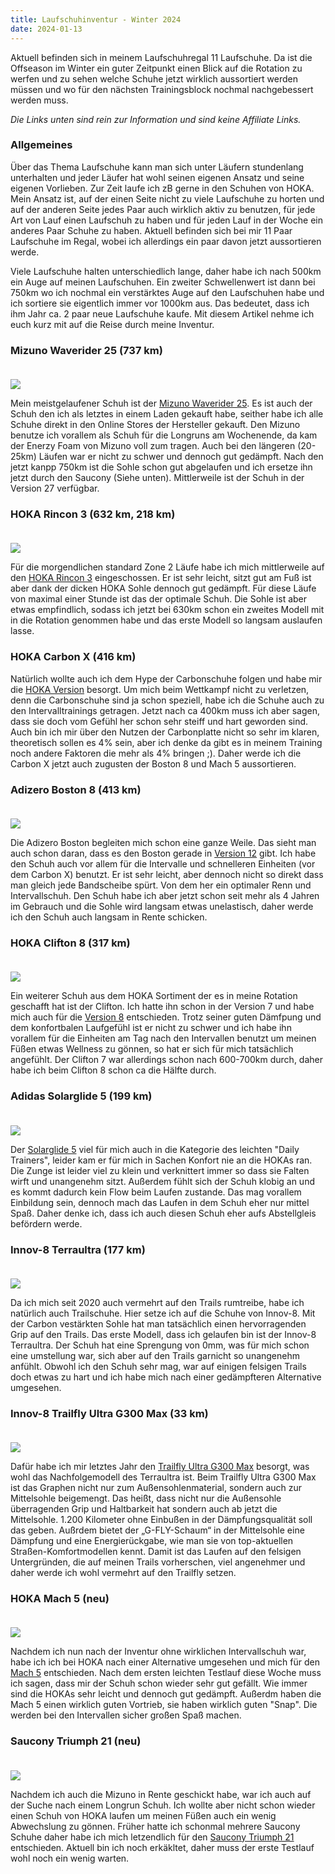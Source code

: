 ```yaml
---
title: Laufschuhinventur - Winter 2024
date: 2024-01-13
---
```


Aktuell befinden sich in meinem Laufschuhregal 11 Laufschuhe. Da ist die Offseason im Winter ein guter Zeitpunkt einen Blick auf die Rotation zu werfen und zu sehen welche Schuhe jetzt wirklich aussortiert werden müssen und wo für den nächsten Trainingsblock nochmal nachgebessert werden muss.

_Die Links unten sind rein zur Information und sind keine Affiliate Links._

### Allgemeines

Über das Thema Laufschuhe kann man sich unter Läufern stundenlang unterhalten und jeder Läufer hat wohl seinen eigenen Ansatz und seine eigenen Vorlieben. Zur Zeit laufe ich zB gerne in den Schuhen von HOKA. Mein Ansatz ist, auf der einen Seite nicht zu viele Laufschuhe zu horten und auf der anderen Seite jedes Paar auch wirklich aktiv zu benutzen, für jede Art von Lauf einen Laufschuh zu haben und für jeden Lauf in der Woche ein anderes Paar Schuhe zu haben. Aktuell befinden sich bei mir 11 Paar Laufschuhe im Regal, wobei ich allerdings ein paar davon jetzt aussortieren werde.

Viele Laufschuhe halten unterschiedlich lange, daher habe ich nach 500km ein Auge auf meinen Laufschuhen. Ein zweiter Schwellenwert ist dann bei 750km wo ich nochmal ein verstärktes Auge auf den Laufschuhen habe und ich sortiere sie eigentlich immer vor 1000km aus. Das bedeutet, dass ich ihm Jahr ca. 2 paar neue Laufschuhe kaufe. Mit diesem Artikel nehme ich euch kurz mit auf die Reise durch meine Inventur.

### Mizuno Waverider 25 (737 km)<br><br>

[<img src='/assets/images/2024/WaveRider.jpg' class='w-3/5' align='center' />](/assets/images/2024/WaveRider.jpg)<br>

Mein meistgelaufener Schuh ist der <a href='https://emea.mizuno.com/de/de-de/wave-rider-26/J1GC226301.html' class='external' target='_blank' rel='noopener'>Mizuno Waverider 25</a>. Es ist auch der Schuh den ich als letztes in einem Laden gekauft habe, seither habe ich alle Schuhe direkt in den Online Stores der Hersteller gekauft. Den Mizuno benutze ich vorallem als Schuh für die Longruns am Wochenende, da kam der Enerzy Foam von Mizuno voll zum tragen. Auch bei den längeren (20-25km) Läufen war er nicht zu schwer und dennoch gut gedämpft. Nach den jetzt kanpp 750km ist die Sohle schon gut abgelaufen und ich ersetze ihn jetzt durch den Saucony (Siehe unten). Mittlerweile ist der Schuh in der Version 27 verfügbar.

### HOKA Rincon 3 (632 km, 218 km)<br><br>

[<img src='/assets/images/2024/Rincon3.jpg' class='w-3/5' align='center' />](/assets/images/2024/Rincon3.jpg)<br>

Für die morgendlichen standard Zone 2 Läufe habe ich mich mittlerweile auf den <a href='https://www.hoka.com/de/de/rincon-3.html' class='external' target='_blank' rel='noopener'>HOKA Rincon 3</a> eingeschossen. Er ist sehr leicht, sitzt gut am Fuß ist aber dank der dicken HOKA Sohle dennoch gut gedämpft. Für diese Läufe von maximal einer Stunde ist das der optimale Schuh. Die Sohle ist aber etwas empfindlich, sodass ich jetzt bei 630km schon ein zweites Modell mit in die Rotation genommen habe und das erste Modell so langsam auslaufen lasse.

### HOKA Carbon X (416 km)

Natürlich wollte auch ich dem Hype der Carbonschuhe folgen und habe mir die <a href='https://www.hoka.com/de/de/sale-herren/carbon-x-3/1123192-SS.html?dwvar_1123192-SS_color=EPSB' class='external' target='_blank' rel='noopener'>HOKA Version</a> besorgt. Um mich beim Wettkampf nicht zu verletzen, denn die Carbonschuhe sind ja schon speziell, habe ich die Schuhe auch zu den Intervalltrainings getragen. Jetzt nach ca 400km muss ich aber sagen, dass sie doch vom Gefühl her schon sehr steiff und hart geworden sind. Auch bin ich mir über den Nutzen der Carbonplatte nicht so sehr im klaren, theoretisch sollen es 4% sein, aber ich denke da gibt es in meinem Training noch andere Faktoren die mehr als 4% bringen ;). Daher werde ich die Carbon X jetzt auch zugusten der Boston 8 und Mach 5 aussortieren.

### Adizero Boston 8 (413 km)<br><br>

[<img src='/assets/images/2024/Boston.jpg' class='w-3/5' align='center' />](/assets/images/2024/Boston.jpg)<br>

Die Adizero Boston begleiten mich schon eine ganze Weile. Das sieht man auch schon daran, dass es den Boston gerade in <a href='https://www.adidas.de/adizero-boston-12-laufschuh/ID4234.html' class='external' target='_blank' rel='noopener'>Version 12</a> gibt. Ich habe den Schuh auch vor allem für die Intervalle und schnelleren Einheiten (vor dem Carbon X) benutzt. Er ist sehr leicht, aber dennoch nicht so direkt dass man gleich jede Bandscheibe spürt. Von dem her ein optimaler Renn und Intervallschuh. Den Schuh habe ich aber jetzt schon seit mehr als 4 Jahren im Gebrauch und die Sohle wird langsam etwas unelastisch, daher werde ich den Schuh auch langsam in Rente schicken.

### HOKA Clifton 8 (317 km)<br><br>

[<img src='/assets/images/2024/Clifton.jpg' class='w-3/5' align='center' />](/assets/images/2024/Clifton.jpg)<br>

Ein weiterer Schuh aus dem HOKA Sortiment der es in meine Rotation geschafft hat ist der Clifton. Ich hatte ihn schon in der Version 7 und habe mich auch für die <a href='https://www.hoka.com/de/de/clifton-8.html' class='external' target='_blank' rel='noopener'>Version 8</a> entschieden. Trotz seiner guten Dämfpung und dem konfortbalen Laufgefühl ist er nicht zu schwer und ich habe ihn vorallem für die Einheiten am Tag nach den Intervallen benutzt um meinen Füßen etwas Wellness zu gönnen, so hat er sich für mich tatsächlich angefühlt. Der Clifton 7 war allerdings schon nach 600-700km durch, daher habe ich beim Clifton 8 schon ca die Hälfte durch.

### Adidas Solarglide 5 (199 km)<br><br>

[<img src='/assets/images/2024/Solarglide.jpg' class='w-3/5' align='center' />](/assets/images/2024/Solarglide.jpg)<br>

Der <a href='https://www.adidas.de/solarglide-6-schuh/HP9813.html' class='external' target='_blank' rel='noopener'>Solarglide 5</a> viel für mich auch in die Kategorie des leichten "Daily Trainers", leider kam er für mich in Sachen Konfort nie an die HOKAs ran. Die Zunge ist leider viel zu klein und verknittert immer so dass sie Falten wirft und unangenehm sitzt. Außerdem fühlt sich der Schuh klobig an und es kommt dadurch kein Flow beim Laufen zustande. Das mag vorallem Einbildung sein, dennoch mach das Laufen in dem Schuh eher nur mittel Spaß. Daher denke ich, dass ich auch diesen Schuh eher aufs Abstellgleis befördern werde.

### Innov-8 Terraultra (177 km)<br><br>

[<img src='/assets/images/2024/Terraultra.jpg' class='w-3/5' align='center' />](/assets/images/2024/Terraultra.jpg)<br>

Da ich mich seit 2020 auch vermehrt auf den Trails rumtreibe, habe ich natürlich auch Trailschuhe. Hier setze ich auf die Schuhe von Innov-8. Mit der Carbon vestärkten Sohle hat man tatsächlich einen hervorragenden Grip auf den Trails. Das erste Modell, dass ich gelaufen bin ist der Innov-8 Terraultra. Der Schuh hat eine Sprengung von 0mm, was für mich schon eine umstellung war, sich aber auf den Trails garnicht so unangenehm anfühlt. Obwohl ich den Schuh sehr mag, war auf einigen felsigen Trails doch etwas zu hart und ich habe mich nach einer gedämpfteren Alternative umgesehen.

### Innov-8 Trailfly Ultra G300 Max (33 km)<br><br>

[<img src='/assets/images/2024/Trailfly.jpg' class='w-3/5' align='center' />](/assets/images/2024/Trailfly.jpg)<br>

Dafür habe ich mir letztes Jahr den <a href='https://www.inov-8.com/eu/trailfly-ultra-g-300-max-mens-ultra-running-shoes?colours=721' class='external' target='_blank' rel='noopener'>Trailfly Ultra G300 Max</a> besorgt, was wohl das Nachfolgemodell des Terraultra ist. Beim Trailfly Ultra G300 Max ist das Graphen nicht nur zum Außensohlenmaterial, sondern auch zur Mittelsohle beigemengt. Das heißt, dass nicht nur die Außensohle überragenden Grip und Haltbarkeit hat sondern auch ab jetzt die Mittelsohle. 1.200 Kilometer ohne Einbußen in der Dämpfungsqualität soll das geben. Außrdem bietet der „G-FLY-Schaum“ in der Mittelsohle eine Dämpfung und eine Energierückgabe, wie man sie von top-aktuellen Straßen-Komfortmodellen kennt. Damit ist das Laufen auf den felsigen Untergründen, die auf meinen Trails vorherschen, viel angenehmer und daher werde ich wohl vermehrt auf den Trailfly setzen.

### HOKA Mach 5 (neu)<br><br>

[<img src='/assets/images/2024/HOKA_Mach_5.jpg' class='w-3/5' align='center' />](/assets/images/2024/HOKA_Mach_5.jpg)<br>

Nachdem ich nun nach der Inventur ohne wirklichen Intervallschuh war, habe ich ich bei HOKA nach einer Alternative umgesehen und mich für den <a href='https://www.hoka.com/de/de/mach-5.html' class='external' target='_blank' rel='noopener'>Mach 5</a> entschieden. Nach dem ersten leichten Testlauf diese Woche muss ich sagen, dass mir der Schuh schon wieder sehr gut gefällt. Wie immer sind die HOKAs sehr leicht und dennoch gut gedämpft. Außerdm haben die Mach 5 einen wirklich guten Vortrieb, sie haben wirklich guten "Snap". Die werden bei den Intervallen sicher großen Spaß machen.

### Saucony Triumph 21 (neu)<br><br>

[<img src='/assets/images/2024/Triumph21.jpg' class='w-3/5' align='center' />](/assets/images/2024/Triumph21.jpg)<br>

Nachdem ich auch die Mizuno in Rente geschickt habe, war ich auch auf der Suche nach einem Longrun Schuh. Ich wollte aber nicht schon wieder einen Schuh von HOKA laufen um meinen Füßen auch ein wenig Abwechslung zu gönnen. Früher hatte ich schonmal mehrere Saucony Schuhe daher habe ich mich letzendlich für den <a href='https://www.saucony.com/DE/de_DE/triumph-21/56656M.html' class='external' target='_blank' rel='noopener'>Saucony Triumph 21</a> entschieden. Aktuell bin ich noch erkäkltet, daher muss der erste Testlauf wohl noch ein wenig warten.

<br>
